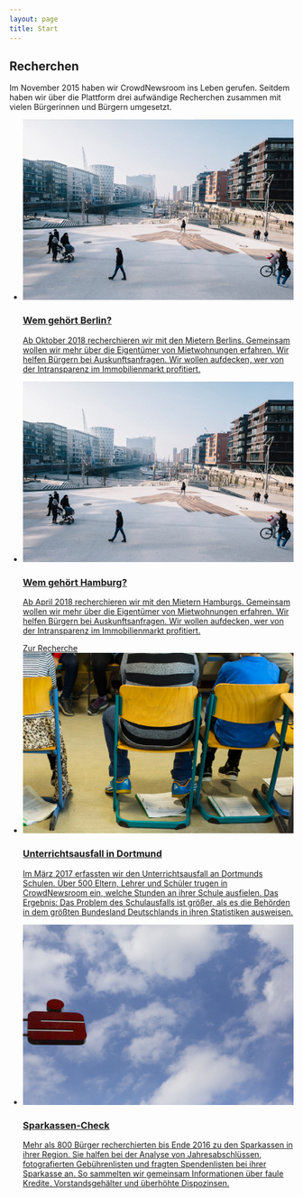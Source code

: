 ```yaml
---
layout: page
title: Start
---
```

<h2 class="centered">Recherchen </h2>
<p class='description'>Im November 2015 haben wir CrowdNewsroom ins Leben gerufen. Seitdem haben wir über die Plattform drei aufwändige Recherchen zusammen mit vielen Bürgerinnen und Bürgern umgesetzt. 
</p>
<ul class="projects">
     <li>
        <a href="https://interaktiv.tagesspiegel.de/wem-gehoert-berlin/">
            <div class="status published">
                <img src="assets/images/wghh.jpg" alt=""/>
            </div>
            <h3>Wem gehört Berlin?</h3>
            <p>Ab Oktober 2018 recherchieren wir mit den Mietern Berlins. Gemeinsam wollen wir mehr über die Eigentümer von Mietwohnungen erfahren. Wir helfen Bürgern bei Auskunftsanfragen. Wir wollen aufdecken, wer von der Intransparenz im Immobilienmarkt profitiert.</p>
        </a>
    </li>
    <li>
        <a href="https://wem-gehoert-hamburg.de/">
            <div class="status archived">
                <img src="assets/images/wghh.jpg" alt=""/>
            </div>
            <h3>Wem gehört Hamburg?</h3>
            <p>Ab April 2018 recherchieren wir mit den Mietern Hamburgs. Gemeinsam wollen wir mehr über die Eigentümer von Mietwohnungen erfahren. Wir helfen Bürgern bei Auskunftsanfragen. Wir wollen aufdecken, wer von der Intransparenz im Immobilienmarkt profitiert.</p>
              <a href="https://correctiv.org/top-stories/2018/11/23/wem-gehoert-hamburg/">Zur Recherche</a> 
        </a>
    </li>
    <li>
        <a href="https://correctiv.org/top-stories/2017/04/11/unterrichtsausfall-der-check-in-dortmund-fallen-doppelt-so-viele-stunden-aus-wie-das-land-behauptet/">
            <div class="status archived">
                <img src="assets/images/unterrichtsausfall.jpg" alt=""/>
            </div>
            <h3>Unterrichtsausfall in Dortmund</h3>
            <p>Im März 2017 erfassten wir den Unterrichtsausfall an Dortmunds Schulen. Über 500 Eltern, Lehrer und Schüler trugen in CrowdNewsroom ein, welche Stunden an ihrer Schule ausfielen. Das Ergebnis: Das Problem des Schulausfalls ist größer, als es die Behörden in dem größten Bundesland Deutschlands in ihren Statistiken ausweisen.</p>
</a>
    </li>
    <li>
        <a href="https://correctiv.org/recherchen/sparkassen/">
            <div class="status archived">
                <img src="assets/images/sparkasse.jpg" alt=""/>
            </div>
            <h3>Sparkassen-Check</h3>
            <p>Mehr als 800 Bürger recherchierten bis Ende 2016 zu den Sparkassen in ihrer Region. Sie halfen bei der Analyse von Jahresabschlüssen, fotografierten Gebührenlisten und fragten Spendenlisten bei ihrer Sparkasse an. So sammelten wir gemeinsam Informationen über faule Kredite, Vorstandsgehälter und überhöhte Dispozinsen.</p>
        </a>
    </li>
</ul>

